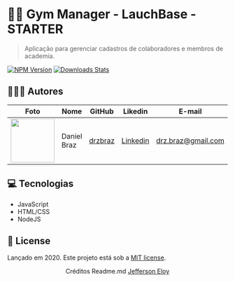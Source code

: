 # :weight_lifting_man:	Gym Manager - LauchBase - STARTER

> Aplicação para gerenciar cadastros de colaboradores e membros de academia.

[![NPM Version][npm-image]][npm-url]
[![Downloads Stats][npm-downloads]][npm-url]


## 👨🏼‍💻 Autores

| Foto                                                                                                                             | Nome                      | GitHub                                   | Likedin                                                 | E-mail                    |
| -------------------------------------------------------------------------------------------------------------------------------- | ------------------------- | ---------------------------------------- | ------------------------------------------------------- | ------------------------- |
| <img src="https://avatars1.githubusercontent.com/u/29317790?s=460&u=7ead8fb31f383bf39620f4468b7a29982a16dd2e&v=4" width="100px"> | Daniel Braz | [drzbraz](https://github.com/drzbraz) | [Linkedin](https://www.linkedin.com/in/drzbraz/) | drz.braz@gmail.com |

## :computer: Tecnologias

- JavaScript
- HTML/CSS
- NodeJS

## :green_book: License

Lançado em 2020.
Este projeto está sob a [MIT license](https://github.com/drzbraz/gym-manager/blob/master/LICENSE).

<p align="center">
   Créditos Readme.md <a href="https://github.com/jeffeloy">Jefferson Eloy</a>
</p>

<!-- Markdown link & img dfn's -->

[npm-image]: https://img.shields.io/npm/v/datadog-metrics.svg?style=flat-square
[npm-url]: https://npmjs.org/package/datadog-metrics
[npm-downloads]: https://img.shields.io/npm/dm/datadog-metrics.svg?style=flat-square
